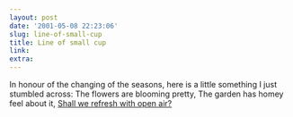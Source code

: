 ```yaml
---
layout: post
date: '2001-05-08 22:23:06'
slug: line-of-small-cup
title: Line of small cup
link: 
extra: 
---
```


In honour of the changing of the seasons, here is a little something I just stumbled across:
The flowers are blooming pretty,
The garden has homey feel about it,
[Shall we refresh with open air?](http://www.engrish.com)